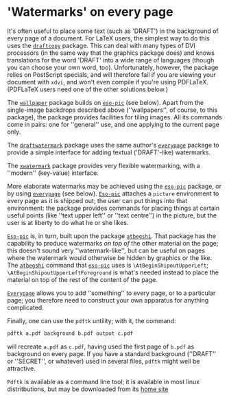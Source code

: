# 'Watermarks' on every page

It's often useful to place some text (such as 'DRAFT') in the
background of every page of a document.  For LaTeX users, the
simplest way to do this uses the [`draftcopy`](http://ctan.org/pkg/draftcopy) package.  This
can deal with
many types of DVI processors (in the same way that the graphics
package does) and knows translations for the word 'DRAFT' into a wide
range of languages (though you can choose your own word, too).
Unfortunately, however, the package relies on PostScript specials, and will
therefore fail if you are viewing your document with `xdvi`,
and won't even compile if you're using PDFLaTeX.  (PDFLaTeX
users need one of the other solutions below.)

The [`wallpaper`](http://ctan.org/pkg/wallpaper) package builds on [`eso-pic`](http://ctan.org/pkg/eso-pic) (see
below).  Apart from the single-image backdrops described above
(''wallpapers'', of course, to this package), the package provides
facilities for tiling images.  All its commands come in pairs: one for
''general'' use, and one applying to the current page only.

The [`draftwatermark`](http://ctan.org/pkg/draftwatermark) package uses the same author's
[`everypage`](http://ctan.org/pkg/everypage) package to provide a simple interface for adding
textual ('DRAFT'-like) watermarks.

The [`xwatermark`](http://ctan.org/pkg/xwatermark) package provides very flexible watermarking,
with a ''modern'' (key-value) interface.

More elaborate watermarks may be achieved using the [`eso-pic`](http://ctan.org/pkg/eso-pic)
package, or by using [`everypage`](http://ctan.org/pkg/everypage) (see below).
[`Eso-pic`](http://ctan.org/pkg/Eso-pic) attaches a `picture` environment to
every page as it is shipped out; the user can put things into that
environment: the package provides commands for placing things at
certain useful points (like ''text upper left'' or ''text centre'') in
the picture, but the user is at liberty to do what he or she likes.

[`Eso-pic`](http://ctan.org/pkg/Eso-pic) is, in turn, built upon the package
[`atbegshi`](http://ctan.org/pkg/atbegshi).  That package has the capability to produce
watermarks _on top of_ the other material on the page; this
doesn't sound very ''watermark-like'', but can be useful on pages
where the watermark would otherwise be hidden by graphics or the
like.  The [`atbegshi`](http://ctan.org/pkg/atbegshi) command that [`eso-pic`](http://ctan.org/pkg/eso-pic) uses is
`\AtBeginShipoutUpperLeft`; `\AtBeginShipoutUpperLeftForeground`
is what's needed instead to place the material on top of the rest of
the content of the page.

[`Everypage`](http://ctan.org/pkg/Everypage) allows you to add ''something'' to every page, or
to a particular page; you therefore need to construct your own
apparatus for anything complicated.

Finally, one can use the `pdftk` untility; with it, the
command:
```latex
pdftk a.pdf background b.pdf output c.pdf
```
will recreate `a.pdf` as `c.pdf`, having used the first page
of `b.pdf` as background on every page.  If you have a standard
background (''DRAFT'' or ''SECRET'', or whatever) used in several
files, `pdftk` might well be attractive.

`Pdftk` is available as a command line tool; it is available
in most linux distritbutions, but may be downloaded from its
[home site](http://www.pdflabs.com/tools/pdftk-the-pdf-toolkit/)

